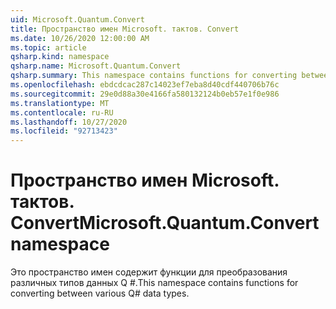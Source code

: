 ```yaml
---
uid: Microsoft.Quantum.Convert
title: Пространство имен Microsoft. тактов. Convert
ms.date: 10/26/2020 12:00:00 AM
ms.topic: article
qsharp.kind: namespace
qsharp.name: Microsoft.Quantum.Convert
qsharp.summary: This namespace contains functions for converting between various Q# data types.
ms.openlocfilehash: ebdcdcac287c14023ef7eba8d40cdf440706b76c
ms.sourcegitcommit: 29e0d88a30e4166fa580132124b0eb57e1f0e986
ms.translationtype: MT
ms.contentlocale: ru-RU
ms.lasthandoff: 10/27/2020
ms.locfileid: "92713423"
---
```

# <a name="microsoftquantumconvert-namespace"></a><span data-ttu-id="1c706-102">Пространство имен Microsoft. тактов. Convert</span><span class="sxs-lookup"><span data-stu-id="1c706-102">Microsoft.Quantum.Convert namespace</span></span>

<span data-ttu-id="1c706-103">Это пространство имен содержит функции для преобразования различных типов данных Q #.</span><span class="sxs-lookup"><span data-stu-id="1c706-103">This namespace contains functions for converting between various Q# data types.</span></span>

